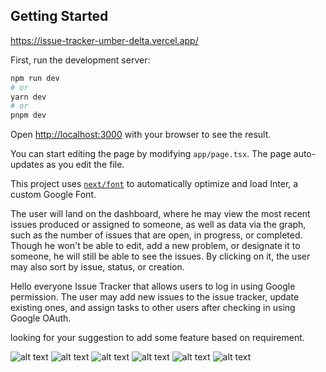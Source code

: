 ## Getting Started

 https://issue-tracker-umber-delta.vercel.app/

First, run the development server:

```bash
npm run dev
# or
yarn dev
# or
pnpm dev
```

Open [http://localhost:3000](http://localhost:3000) with your browser to see the result.

You can start editing the page by modifying `app/page.tsx`. The page auto-updates as you edit the file.

This project uses [`next/font`](https://nextjs.org/docs/basic-features/font-optimization) to automatically optimize and load Inter, a custom Google Font.



The user will land on the dashboard, where he may view the most recent issues produced or assigned to someone, as well as data via the graph, such as the number of issues that are open, in progress, or completed. Though he won't be able to edit, add a new problem, or designate it to someone, he will still be able to see the issues. By clicking on it, the user may also sort by issue, status, or creation. 

Hello everyone Issue Tracker  that allows users to log in using Google permission. The user may add new issues to the issue tracker, update existing ones, and assign tasks to other users after checking in using Google OAuth.

looking for your suggestion to add some feature based on requirement.


![alt text](./images/Dashboard_without_login.png)
![alt text](./images/login_with_user_dashborad.png)
![alt text](./images/issues_with_filter_and_sorted_by_status.png)
![alt text](./images/edit_assignable_delete.png)
![alt text](./images/deletion.png)
![alt text](./images/edit_and_change_status.png)
